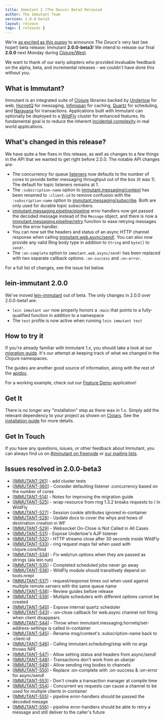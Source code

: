 ```yaml
---
title: Immutant 2 (The Deuce) Beta3 Released
author: The Immutant Team
version: 2.0.0-beta3
layout: release
tags: [ releases ]
---
```


We're
[as excited as this puppy](https://www.youtube.com/watch?v=rncPvrUCvBE)
to announce *The Deuce's* very last (we hope!) beta release: Immutant
**2.0.0-beta3**! We intend to release our final **2.0.0** next Monday
during [Clojure/West](http://clojurewest.org/).

We want to thank of our early adopters who provided invaluable
feedback on the alpha, beta, and incremental releases - we couldn't
have done this without you.

## What is Immutant?

Immutant is an integrated suite of [Clojure](http://clojure.org)
libraries backed by [Undertow] for web, [HornetQ] for messaging,
[Infinispan] for caching, [Quartz] for scheduling, and [Narayana] for
transactions. Applications built with Immutant can optionally be
deployed to a [WildFly] cluster for enhanced features. Its fundamental
goal is to reduce the inherent
[incidental complexity](http://en.wikipedia.org/wiki/Accidental_complexity)
in real world applications.

## What's changed in this release?

We have quite a few fixes in this release, as well as changes to a few
things in the API that we wanted to get right before 2.0.0. The
notable API changes are:

* The concurrency for queue [listeners] now defaults to the number of
  cores to provide better messaging throughput out of the box (it was
  1). The default for topic listeners remains at 1.
* The `:subscription-name` option to [immutant.messaging/context] has
  been renamed to `:client-id` to remove confusion with the
  `:subscription-name` option to [immutant.messaging/subscribe]. Both
  are only used for durable topic subscribers.
* [immutant.messaging.pipeline/pipeline] error handlers now get passed
  the decoded message instead of the `Message` object, and there is
  now a [immutant.messaging.pipeline/retry] function to ease
  retrying messages from the error handler.
* You can now set the headers and status of an async HTTP channel
  response when calling [immutant.web.async/send!]. You can also now
  provide any valid Ring body type in addition to `String` and
  `byte[]` to `send!`.
* The `:on-complete` option to `immutant.web.async/send!` has been
  replaced with two separate callback options: `:on-success` and
  `:on-error`.

For a full list of changes, see the issue list below.

## lein-immutant 2.0.0

We've moved [lein-immutant] out of beta. The only changes in 2.0.0
over 2.0.0-beta1 are:

* `lein immutant war` now properly honors a `:main` that points to a
  fully-qualified function in addition to a namespace
* The `test` profile is now active when running `lein immutant test`

## How to try it

If you're already familiar with Immutant 1.x, you should take a look
at our [migration guide]. It's our attempt at keeping track of what we
changed in the Clojure namespaces.

The guides are another good source of information, along with the
rest of the [apidoc].

For a working example, check out our [Feature Demo] application!

## Get It

There is no longer any "installation" step as there was in 1.x. Simply
add the relevant dependency to your project as shown on [Clojars]. See
the [installation guide] for more details.

## Get In Touch

If you have any questions, issues, or other feedback about Immutant,
you can always find us on [#immutant on freenode](/community/) or
[our mailing lists](/community/mailing_lists).


## Issues resolved in 2.0.0-beta3

<ul>
<li>[<a href='https://issues.jboss.org/browse/IMMUTANT-261'>IMMUTANT-261</a>] -         add cluster tests</li>
<li>[<a href='https://issues.jboss.org/browse/IMMUTANT-360'>IMMUTANT-360</a>] -         Consider defaulting listener :concurrency based on the number of cores</li>
<li>[<a href='https://issues.jboss.org/browse/IMMUTANT-514'>IMMUTANT-514</a>] -         Notes for improving the migration guide</li>
<li>[<a href='https://issues.jboss.org/browse/IMMUTANT-525'>IMMUTANT-525</a>] -         wrap-resource from ring 1.3.2 breaks requests to / in WildFly</li>
<li>[<a href='https://issues.jboss.org/browse/IMMUTANT-527'>IMMUTANT-527</a>] -         Session cookie attributes ignored in-container</li>
<li>[<a href='https://issues.jboss.org/browse/IMMUTANT-528'>IMMUTANT-528</a>] -         Update docs to cover the whys and hows of destination creation in WF</li>
<li>[<a href='https://issues.jboss.org/browse/IMMUTANT-529'>IMMUTANT-529</a>] -         Websocket On-Close is Not Called in All Cases</li>
<li>[<a href='https://issues.jboss.org/browse/IMMUTANT-531'>IMMUTANT-531</a>] -         Expose Undertow&#39;s AJP listener</li>
<li>[<a href='https://issues.jboss.org/browse/IMMUTANT-532'>IMMUTANT-532</a>] -         HTTP streams close after 30 seconds inside WildFly</li>
<li>[<a href='https://issues.jboss.org/browse/IMMUTANT-533'>IMMUTANT-533</a>] -         ring request maps fail when used with clojure.core/find</li>
<li>[<a href='https://issues.jboss.org/browse/IMMUTANT-534'>IMMUTANT-534</a>] -         Fix web/run options when they are passed as strings (ala lein run)</li>
<li>[<a href='https://issues.jboss.org/browse/IMMUTANT-535'>IMMUTANT-535</a>] -         Completed scheduled jobs never go away</li>
<li>[<a href='https://issues.jboss.org/browse/IMMUTANT-536'>IMMUTANT-536</a>] -         WildFly module should transitively depend on tools.nrepl</li>
<li>[<a href='https://issues.jboss.org/browse/IMMUTANT-537'>IMMUTANT-537</a>] -         request/response times out when used against multiple remote servers with the same queue name</li>
<li>[<a href='https://issues.jboss.org/browse/IMMUTANT-538'>IMMUTANT-538</a>] -         Review guides before release</li>
<li>[<a href='https://issues.jboss.org/browse/IMMUTANT-539'>IMMUTANT-539</a>] -         Multiple schedulers with different options cannot be created</li>
<li>[<a href='https://issues.jboss.org/browse/IMMUTANT-540'>IMMUTANT-540</a>] -         Expose internal quartz scheduler</li>
<li>[<a href='https://issues.jboss.org/browse/IMMUTANT-543'>IMMUTANT-543</a>] -         :on-close callback for web.async channel not firing when client disappears</li>
<li>[<a href='https://issues.jboss.org/browse/IMMUTANT-544'>IMMUTANT-544</a>] -         Throw when immutant.messaging.hornetq/set-address-settings is called in-container</li>
<li>[<a href='https://issues.jboss.org/browse/IMMUTANT-545'>IMMUTANT-545</a>] -         Rename msg/context&#39;s :subscription-name back to :client-id</li>
<li>[<a href='https://issues.jboss.org/browse/IMMUTANT-546'>IMMUTANT-546</a>] -         Calling immutant.scheduling/stop with no args throws NPE</li>
<li>[<a href='https://issues.jboss.org/browse/IMMUTANT-547'>IMMUTANT-547</a>] -         Allow setting status and headers from async/send!</li>
<li>[<a href='https://issues.jboss.org/browse/IMMUTANT-548'>IMMUTANT-548</a>] -         Transactions don&#39;t work from an uberjar</li>
<li>[<a href='https://issues.jboss.org/browse/IMMUTANT-549'>IMMUTANT-549</a>] -         Allow sending ring bodies to channels</li>
<li>[<a href='https://issues.jboss.org/browse/IMMUTANT-550'>IMMUTANT-550</a>] -         Replace :on-complete with :on-success &amp; :on-error for async/send!</li>
<li>[<a href='https://issues.jboss.org/browse/IMMUTANT-553'>IMMUTANT-553</a>] -         Don&#39;t create a transaction manager at compile time</li>
<li>[<a href='https://issues.jboss.org/browse/IMMUTANT-554'>IMMUTANT-554</a>] -         Concurrent ws requests can cause a channel to be used for multiple clients in-container</li>
<li>[<a href='https://issues.jboss.org/browse/IMMUTANT-555'>IMMUTANT-555</a>] -         pipeline error-handlers should be passed the decoded mesage</li>
<li>[<a href='https://issues.jboss.org/browse/IMMUTANT-556'>IMMUTANT-556</a>] -         pipeline error-handlers should be able to retry a message and still deliver to the caller&#39;s future</li>
</ul>

[Clojars]: https://clojars.org/org.immutant/immutant
[apidoc]: /documentation/2.0.0/apidoc/
[migration guide]: /documentation/2.0.0/apidoc/guide-migration.html
[installation guide]: /documentation/2.0.0/apidoc/guide-installation.html
[WildFly]: http://wildfly.org/
[Feature Demo]: https://github.com/immutant/feature-demo
[Infinispan]: http://infinispan.org
[HornetQ]: http://hornetq.org
[Undertow]: http://undertow.io
[Quartz]: http://quartz-scheduler.org/
[current issues]: https://issues.jboss.org/browse/IMMUTANT
[Narayana]: http://www.jboss.org/narayana
[listeners]: /documentation/2.0.0/apidoc/immutant.messaging.html#var-listen
[immutant.messaging/context]: /documentation/2.0.0/apidoc/immutant.messaging.html#var-context
[immutant.messaging/subscribe]: /documentation/2.0.0/apidoc/immutant.messaging.html#var-subscribe
[immutant.messaging.pipeline/pipeline]: /documentation/2.0.0/apidoc/immutant.messaging.pipeline.html#var-pipeline
[immutant.messaging.pipeline/retry]: /documentation/2.0.0/apidoc/immutant.messaging.pipeline.html#var-retry
[immutant.web.async/send!]: /documentation/2.0.0/apidoc/immutant.web.async.html#var-send.21
[lein-immutant]: https://github.com/immutant/lein-immutant/
